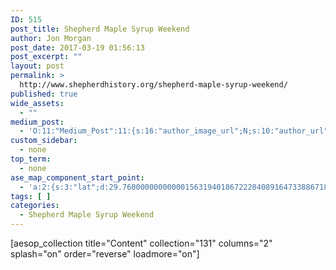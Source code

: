 ```yaml
---
ID: 515
post_title: Shepherd Maple Syrup Weekend
author: Jon Morgan
post_date: 2017-03-19 01:56:13
post_excerpt: ""
layout: post
permalink: >
  http://www.shepherdhistory.org/shepherd-maple-syrup-weekend/
published: true
wide_assets:
  - ""
medium_post:
  - 'O:11:"Medium_Post":11:{s:16:"author_image_url";N;s:10:"author_url";N;s:11:"byline_name";N;s:12:"byline_email";N;s:10:"cross_link";s:2:"no";s:2:"id";N;s:21:"follower_notification";s:3:"yes";s:7:"license";s:19:"all-rights-reserved";s:14:"publication_id";s:12:"881fb60cdbf3";s:6:"status";s:4:"none";s:3:"url";N;}'
custom_sidebar:
  - none
top_term:
  - none
ase_map_component_start_point:
  - 'a:2:{s:3:"lat";d:29.760000000000001563194018672220408916473388671875;s:3:"lng";d:-95.3799999999999954525264911353588104248046875;}'
tags: [ ]
categories:
  - Shepherd Maple Syrup Weekend
---
```

[aesop_collection title="Content" collection="131" columns="2" splash="on" order="reverse" loadmore="on"]